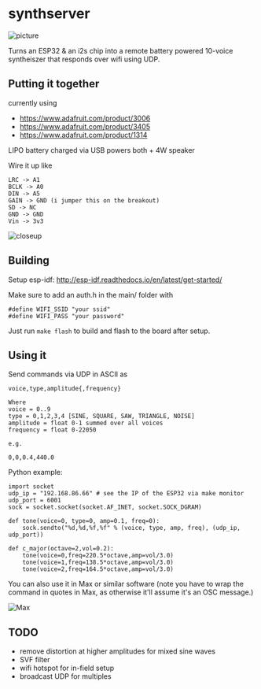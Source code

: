 # synthserver

![picture](https://raw.githubusercontent.com/bwhitman/synthserver/master/pics/IMG_2872.jpeg)

Turns an ESP32 & an i2s chip into a remote battery powered 10-voice syntheiszer that responds over wifi using UDP.

## Putting it together 

currently using

* https://www.adafruit.com/product/3006
* https://www.adafruit.com/product/3405
* https://www.adafruit.com/product/1314

LIPO battery charged via USB powers both + 4W speaker

Wire it up like

```
LRC -> A1
BCLK -> A0
DIN -> A5
GAIN -> GND (i jumper this on the breakout)
SD -> NC
GND -> GND
Vin -> 3v3
```

![closeup](https://raw.githubusercontent.com/bwhitman/synthserver/master/pics/closeup.png)

## Building

Setup esp-idf: http://esp-idf.readthedocs.io/en/latest/get-started/

Make sure to add an auth.h in the main/ folder with 
```
#define WIFI_SSID "your ssid"
#define WIFI_PASS "your password"
```

Just run `make flash` to build and flash to the board after setup.

## Using it

Send commands via UDP in ASCII as

```
voice,type,amplitude{,frequency}

Where 
voice = 0..9
type = 0,1,2,3,4 [SINE, SQUARE, SAW, TRIANGLE, NOISE]
amplitude = float 0-1 summed over all voices
frequency = float 0-22050 

e.g.

0,0,0.4,440.0
```

Python example:
```
import socket
udp_ip = "192.168.86.66" # see the IP of the ESP32 via make monitor
udp_port = 6001
sock = socket.socket(socket.AF_INET, socket.SOCK_DGRAM)

def tone(voice=0, type=0, amp=0.1, freq=0):
    sock.sendto("%d,%d,%f,%f" % (voice, type, amp, freq), (udp_ip, udp_port))

def c_major(octave=2,vol=0.2):
    tone(voice=0,freq=220.5*octave,amp=vol/3.0)
    tone(voice=1,freq=138.5*octave,amp=vol/3.0)
    tone(voice=2,freq=164.5*octave,amp=vol/3.0)

```

You can also use it in Max or similar software (note you have to wrap the command in quotes in Max, as otherwise it'll assume it's an OSC message.)


![Max](https://raw.githubusercontent.com/bwhitman/synthserver/master/pics/max.png)


## TODO

* remove distortion at higher amplitudes for mixed sine waves
* SVF filter
* wifi hotspot for in-field setup
* broadcast UDP for multiples




